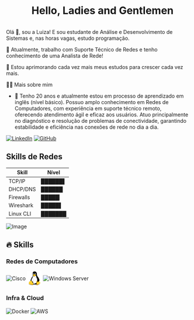 <!--título-->
<div id="user-content-toc">
  <ul align="center">
    <summary><h1 style="display: inline-block">Hello, Ladies and Gentlemen</h1></summary>
</div>

<!-- Presentation -->
<p>
 Olá 👋, sou a Luiza! E sou estudante de Análise e Desenvolvimento de Sistemas e, nas horas vagas, estudo programação.

🌱 Atualmente, trabalho com Suporte Técnico de Redes e tenho conhecimento de uma Analista de Rede!

🔭 Estou aprimorando cada vez mais meus estudos para crescer cada vez mais.


</p>

<!-- Dropdown -->

  <summary>👨‍💻 Mais sobre mim</summary>

  - 💬 Tenho 20 anos e atualmente estou em processo de aprendizado em inglês (nível básico). Possuo amplo conhecimento em Redes de Computadores, com experiência em suporte técnico remoto, oferecendo atendimento ágil e eficaz aos usuários. Atuo principalmente no diagnóstico e resolução de problemas de conectividade, garantindo estabilidade e eficiência nas conexões de rede no dia a dia.


<!-- Links -->
[![LinkedIn](https://img.shields.io/badge/LinkedIn-%230077B5.svg?style=for-the-badge&logo=linkedin&logoColor=white)]([https://www.linkedin.com/in/seu-perfil](https://www.linkedin.com/in/luiza-souza-544076355))
[![GitHub](https://img.shields.io/badge/GitHub-%23121011.svg?style=for-the-badge&logo=github&logoColor=white)](https://github.com/luizasouuza)

## Skills de Redes
| Skill       | Nível       |
|------------|------------|
| TCP/IP     | ██████▌    |
| DHCP/DNS   | ██████     |
| Firewalls  | █████▏     |
| Wireshark  | █████▌     |
| Linux CLI  | ███████    |


<!-- GIF -->
  ![Image](https://github.com/user-attachments/assets/8b3808a9-0bef-4df9-b907-e0a54093c496)

## 🔥 Skills
<!-- Redes de Computadores -->
<div style="flex-basis: 48%;">
  <h3>Redes de Computadores</h3>
  <img align="center" alt="Cisco" height="40" width="40" src="https://upload.wikimedia.org/wikipedia/commons/6/64/Cisco_logo.svg">
  <img align="center" alt="Linux" height="40" width="40" src="https://raw.githubusercontent.com/devicons/devicon/master/icons/linux/linux-original.svg">
  <img align="center" alt="Windows Server" height="40" width="40" src="https://cdn.jsdelivr.net/gh/devicons/devicon/icons/windows11/windows11-original.svg">
</div>

<!-- Infra & Cloud -->
<div style="flex-basis: 48%;">
  <h3>Infra & Cloud</h3>
  <img align="center" alt="Docker" height="40" width="40" src="https://cdn.jsdelivr.net/gh/devicons/devicon/icons/docker/docker-original.svg">
  <img align="center" alt="AWS" height="40" width="40" src="https://cdn.iconscout.com/icon/free/png-512/aws-1869025-1583149.png">
</div>
